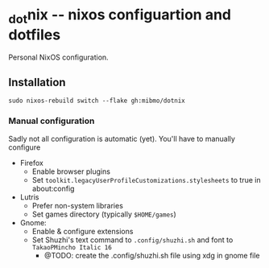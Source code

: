 # <sub>dot</sub>nix -- nixos configuartion and dotfiles
Personal NixOS configuration.

## Installation
```
sudo nixos-rebuild switch --flake gh:mibmo/dotnix
```

### Manual configuration
Sadly not all configuration is automatic (yet).
You'll have to manually configure
- Firefox
	- Enable browser plugins
	- Set `toolkit.legacyUserProfileCustomizations.stylesheets` to true in about:config
- Lutris
	- Prefer non-system libraries
	- Set games directory (typically `$HOME/games`)
- Gnome:
	- Enable & configure extensions 
	- Set Shuzhi's text command to `.config/shuzhi.sh` and font to `TakaoPMincho Italic 16`
		- @TODO: create the .config/shuzhi.sh file using xdg in gnome file
